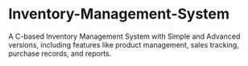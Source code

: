 # Inventory-Management-System
A C-based Inventory Management System with Simple and Advanced versions, including features like product management, sales tracking, purchase records, and reports.
